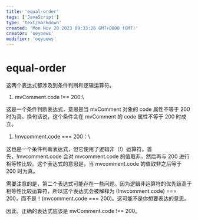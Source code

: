 ```yaml
---
title: 'equal-order'
tags: ['JavaScript']
type: 'text/markdown'
created: 'Mon Nov 20 2023 09:33:26 GMT+0000 (GMT)'
creator: 'oeyoews'
modifier: 'oeyoews'
---
```


# equal-order

这两个表达式都涉及到条件判断和逻辑运算符。

1. mvComment.code !== 200:\

这是一个条件判断表达式，意思是当 mvComment 对象的 code 属性不等于 200 时为真。换句话说，这个条件会在 mvComment 的 code 属性不等于 200 时成立。

1. !mvcomment.code === 200：\

这也是一个条件判断表达式，但它使用了逻辑非（!）运算符。首先，!mvcomment.code 会对 mvcomment.code 的值取非，然后再与 200 进行相等性比较。这个表达式的意思是，当 mvcomment.code 的值取非之后等于 200 时为真。

需要注意的是，第二个表达式可能存在一些问题。因为逻辑非运算符的优先级高于相等性比较运算符，所以这个表达式会被解释为 (!mvcomment.code) === 200，而不是！(mvcomment.code === 200)。这可能不是你想要表达的意思。

因此，正确的表达式应该是 mvComment.code !== 200。
